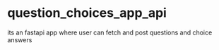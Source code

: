 # question_choices_app_api
its an fastapi app where user can fetch and post questions and choice answers 
